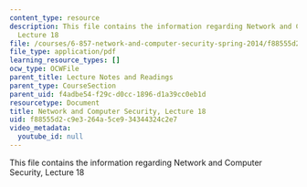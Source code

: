 ```yaml
---
content_type: resource
description: This file contains the information regarding Network and Computer Security,
  Lecture 18
file: /courses/6-857-network-and-computer-security-spring-2014/f88555d2c9e3264a5ce934344324c2e7_MIT6_857S14_Lec18.pdf
file_type: application/pdf
learning_resource_types: []
ocw_type: OCWFile
parent_title: Lecture Notes and Readings
parent_type: CourseSection
parent_uid: f4adbe54-f29c-d0cc-1896-d1a39cc0eb1d
resourcetype: Document
title: Network and Computer Security, Lecture 18
uid: f88555d2-c9e3-264a-5ce9-34344324c2e7
video_metadata:
  youtube_id: null
---
```

This file contains the information regarding Network and Computer Security, Lecture 18